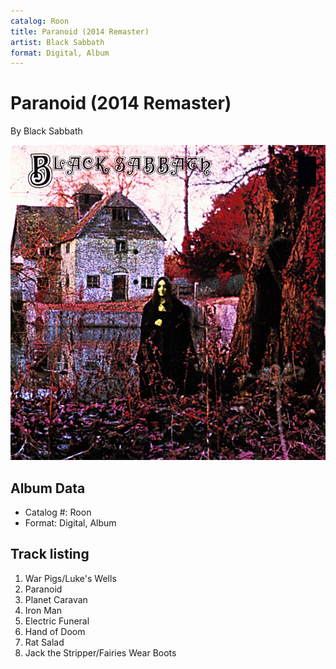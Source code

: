 ```yaml
---
catalog: Roon
title: Paranoid (2014 Remaster)
artist: Black Sabbath
format: Digital, Album
---
```


# Paranoid (2014 Remaster)

By Black Sabbath

![](../../assets/albumcovers/Black_Sabbath-Paranoid_2014_Remaster.png)

## Album Data

- Catalog #: Roon
- Format: Digital, Album


## Track listing


1. War Pigs/Luke's Wells
2. Paranoid
3. Planet Caravan
4. Iron Man
5. Electric Funeral
6. Hand of Doom
7. Rat Salad
8. Jack the Stripper/Fairies Wear Boots

